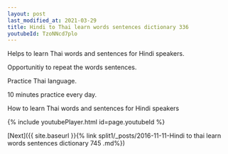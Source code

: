 ```yaml
---
layout: post
last_modified_at: 2021-03-29
title: Hindi to Thai learn words sentences dictionary 336 
youtubeId: TzoNNcd7plo
---
```

 
 
Helps to learn Thai words and sentences for Hindi speakers.

Opportunitiy to repeat the words sentences. 

Practice Thai language. 
 
10 minutes practice every day. 
 
How to learn Thai words and sentences for Hindi speakers 
 
{% include youtubePlayer.html id=page.youtubeId %}
 
 
[Next]({{ site.baseurl }}{% link  split1/_posts/2016-11-11-Hindi to thai learn words sentences dictionary 745 .md%})
 
